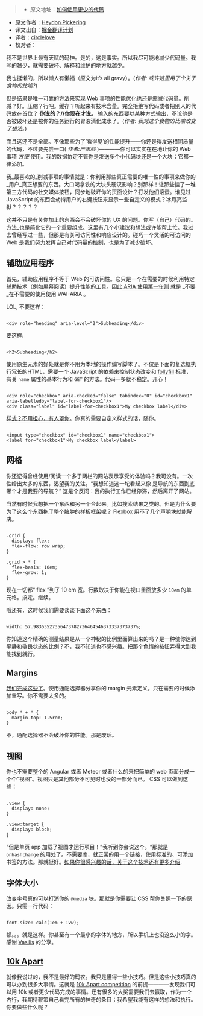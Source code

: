 > * 原文地址：[如何使用更少的代码](http://www.heydonworks.com/article/on-writing-less-damn-code)
* 原文作者：[Heydon Pickering](http://www.heydonworks.com/about)
* 译文出自：[掘金翻译计划](https://github.com/xitu/gold-miner)
* 译者：[circlelove](https://github.com/circlelove)
* 校对者：

我不是世界上最有天赋的码神。是的，这是事实。所以我尽可能地减少代码量。我写的越少，就需要破坏、解释和维护的地方就越少。

我也挺懒的，所以懒人有懒福（原文为it’s all gravy）。(_作者: 或许这里用了个关于食物的比喻?_)

但是结果是唯一可靠的方法来实现 Web 事项的性能优化也还是缩减代码量。削减？好。压缩？行吧。缓存？听起来有技术含量。完全拒绝写代码或者把别人的代码放在首位？ **你说的？//你现在才说。** 输入的东西要以某种方式输出，不论他是否被破坏还是被你的任务运行的胃液消化成水了。(_作者: 我对这个食物的比喻改变了想法。_)



而且这还不是全部。不像那些为了‘看得见’的性能提升——你还是得发送相同质量的代码，不过要先尝一口( _作者:严肃脸_ )————你可以实实在在地让你的 Web 事项 _方便_ 使用。我的数据协定不管你是发送多个小代码块还是一个大块；它都一律添加。

我_最喜欢的_削减事项的事情就是：你利用那些真正需要的唯一性的事项来做你的_用户_真正想要的东西。大口喝拿铁的大块头硬汉影响？别那样！让那些挂了一堆第三方代码的社交媒体按钮，同步地破坏你的页面设计？打发他们滚蛋。谁见过 JavaScript 的东西会劫持用户的右键按钮来显示一些自定义的模式？冰月亮监狱？？？？？

这并不只是有关你加上的东西会不会破坏你的 UX 的问题。你写（自己）代码的_方法_也是简化它的一个重要组成。这里有几个小建议和想法或许能帮上忙。我过去曾经写过一些，但那是有关可访问性和响应设计的。碰巧一个灵活的可访问的 Web 是我们努力发挥自己对代码量的控制，也是为了减少破坏。

## 辅助应用程序

首先，辅助应用程序不等于 Web 的可访问性。它只是一个在需要的时候利用特定辅助技术（例如屏幕阅读）提升性能的工具。因此[ ARIA 使用第一守则](https://www.w3.org/TR/aria-in-html/#first-rule-of-aria-use) 就是 _不要_在不需要的使用使用 WAI-ARIA 。

LOL, 不要这样：

```

<div role="heading" aria-level="2">Subheading</div>

```

要这样:

```

<h2>Subheading</h2>

```

使用原生元素的好处就是你不用为本地的操作编写脚本了。不仅是下面的复选框执行冗长的HTML，需要一个 JavaScript 的依赖来控制状态改变和 [follyfill](https://twitter.com/heydonworks/status/765444886099288064) 标准，有关 `name` 属性的基本行为和 `GET` 的方法。代码一多就不稳定。开心！
```

<div role="checkbox" aria-checked="false" tabindex="0" id="checkbox1" aria-labelledby="label-for-checkbox1"/>
<div class="label" id="label-for-checkbox1">My checkbox label</div>

```

[样式？不用担心，有人罩你](http://wtfforms.com/)。你真的需要自定义样式的话，随你。

```

<input type="checkbox" id="checkbox1" name="checkbox1">
<label for="checkbox1">My checkbox label</label>
```

## 网格
你还记得曾经使用/阅读一个多于两栏的网站表示享受的体验吗？我可没有。一次性给出太多的东西，渴望我的关注。“我想知道这一坨看起来像
是导航的东西到底哪个才是我要的导航？” 这是个反问：我的执行工作已经停滞，然后离开了网站。

当然有时候我想把一个东西和另一个合起来。比如搜索结果之类的。但是为什么要为了这么个东西拖了整个臃肿的样板框架呢？ Flexbox 用不了几个声明块就能解决。

```

.grid {
  display: flex;
  flex-flow: row wrap;
}

.grid > * {
  flex-basis: 10em;
  flex-grow: 1;
}

```

现在一切都“ flex ”到了 10 em 宽。行数取决于你能在视口里面放多少 `10em` 的单元格。搞定。继续。

哦还有，这时候我们需要谈谈下面这个东西：

```

width: 57.98363527356473782736464546373337373737%;

```

你知道这个精确的测量结果是从一个神秘的比例里面算出来的吗？是一种使你达到平静和敬畏状态的比例？不，我不知道也不感兴趣。把那个色情的按钮弄得大到我能找到就行。

## Margins

[我们完成这些了](http://alistapart.com/article/axiomatic-css-and-lobotomized-owls)。使用通配选择器分享你的 margin 元素定义。只在需要的时候添加重写。你不需要太多的。

```

body * + * {
  margin-top: 1.5rem;
}

```

不，通配选择器不会破坏你的性能。那是废话。

## 视图

你也不需要整个的 Angular 或者 Meteor 或者什么的来把简单的 web 页面分成一个个“视图”。视图只是其他部分不可见时也没的一部分而已。 CSS 可以做到这些：

```

.view {
  display: none;
}

.view:target {
  display: block;
}

```

“但是单页 app 加载了视图才运行项目！”我听到你会说这个。“那就是 `onhashchange` 的用处了。不需要库，就正常的用一个链接，使用标准的、可添加书签的方法。那就挺好。[如果你很感兴趣的话，关于这个技术还有更多介绍](https://www.smashingmagazine.com/2015/12/reimagining-single-page-applications-progressive-enhancement/).

## 字体大小

改变字号真的可以打消你的 `@media` 块。那就是你需要让 CSS 帮你关照一下的原因。只需一行代码：

```

font-size: calc(1em + 1vw);

```

额。。。就是这样。你甚至有一个最小的字体的地方，所以手机上也没这么小的字。感谢 [Vasilis](https://twitter.com/vasilis) 的分享。

## [10k Apart](https://a-k-apart.com/)

就像我说过的，我不是最好的码农。我只是懂得一些小技巧。但是这些小技巧真的可以办到很多大事情。这就是 [10k Apart competition](https://a-k-apart.com/) 的前提————发现我们可以用 10k 或者更少代码完成的事情。还有很多的大奖需要我们去赢取，作为一个内行，我期待鞭策自己看完所有的神奇的条目；我希望我能有这样的想法和执行。你要做些什么呢？



